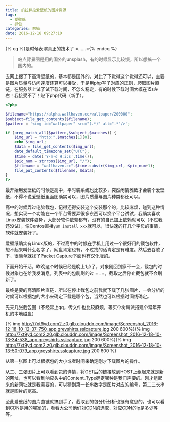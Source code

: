```yaml
---
title: 扒拉扒拉爱壁纸的图片资源
tags:
  - 爱壁纸
  - 抓包
categories: 瞎搞
date: 2016-12-18 09:27:10
---
```


{% cq %}是时候表演真正的技术了 =……={% endcq %}


<!--more-->

> 站点背景图是用的国外的unsplash，有的时候显示比较慢，所以想搞一个国内的。



去网上搜了下高清壁纸的，基本都是国外的，对比了下觉得这个[](https://alpha.wallhaven.cc/)觉得还可以，主要是图片质量与访问速度还算可以接受，于是用php写了对应的正则，爬取图片直链，在服务器上试了试下载时间，不怎么稳定，有的时候下载时间大概在15s左右！我接受不了！贴下php代码（新手）。

```php
<?php

$filename="https://alpha.wallhaven.cc/wallpaper/200000";
$subject=file_get_contents($filename);
$pattern = '<img id="wallpaper" src="(.*)" alt=".*"/>';

if (preg_match_all($pattern,$subject,$matches)) {
	$img_url = "http:".$matches[1][0];
	echo $img_url;
	$data = file_get_contents($img_url);
	date_default_timezone_set("UTC");
	$time = date('Y-m-d H:i:s',time());
	$pic_num = strrpos($img_url, "/");
	$filename = "wallhaven.cc".$time.substr($img_url, $pic_num+1);
	file_put_contents($filename, $data);
}
?>
```



最开始用爱壁纸的时候是高中，平时装系统也比较多，突然闲情雅致才会装个爱壁纸，不得不说爱壁纸里面图确实可以，图片质量与图片种类都还可以。



高中的时候弄过电脑截包，记得还得安装这个安装那个的，比较麻烦，碰到这种情况，想实现一个功能在一个平台需要弄很多东西可以换个平台试试，我确实喜欢Linux安装软件姿势，大部分软件依赖都有，没有的自己加上依赖就可以（不过我还没试），像Centos直接`yum install xxx`就可以，很快速的打几个字母的事情，软件就安装好了。

爱壁纸确实有Linux版的，不过高中的时候在手机上用过一个很好用的截包软件，想不起来叫什么名字了，网盘肯定也有，不过找的话肯定是有难度。然后去谷歌了下，很简单就找了[Packet Capture](http://www.coolapk.com/apk/app.greyshirts.sslcapture)下面也有汉化版的。



下面开始干活，昨晚这个时候已经是晚上1点了，对象刚回到家不一会，截包的时候对象也在给我发消息，列表中的包刷刷的过 = . =，截取之后停止截包就不会刷新了。



最终是要的高清图片直链，所以在停止截包之前我就下载了几张图片，一会分析的时候可以根据包的大小来确定下载是哪个包，当然也可以根据时间线确定。

先来几张截包图（不经常上qq，传文件也比较麻烦，等买个树莓派搭建个常年开机的本地磁盘）

{% img http://7xt9yd.com2.z0.glb.clouddn.com/image/Screenshot_2016-12-18-10-12-37-750_app.greyshirts.sslcapture.jpg 200 600%}{% img http://7xt9yd.com2.z0.glb.clouddn.com/image/Screenshot_2016-12-18-10-13-34-538_app.greyshirts.sslcapture.jpg 200 600%}{% img http://7xt9yd.com2.z0.glb.clouddn.com/image/Screenshot_2016-12-18-10-13-50-079_app.greyshirts.sslcapture.jpg 200 600 %}

从第一张图上可以根据包的大小或者时间来确定刚才下载图片的操作。

从二、三张图片上可以看到包的详情，将GET后的链接放到HOST上组起来就是新的网址，也可以看到响应头中的Content_Type确定哪种是我们需要的。刚才组起来的新网址就是我需要的，可以猜到第一长串数字是图片对应的编号，第二三长串就是图片的宽高。



至此爱壁纸的图片直链就搞到手了。截取到的包分析分析也挺有意思的，也可以看到CDN是用的哪家的，看看大公司他们对CDN的选取，对应CDN的ip是多少等等。